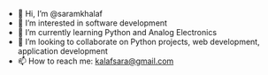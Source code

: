 - 👋 Hi, I’m @saramkhalaf
- 👀 I’m interested in software development 
- 🌱 I’m currently learning Python and Analog Electronics
- 💞️ I’m looking to collaborate on Python projects, web development, application development
- 📫 How to reach me: kalafsara@gmail.com

<!---
saramkhalaf/saramkhalaf is a ✨ special ✨ repository because its `README.md` (this file) appears on your GitHub profile.
You can click the Preview link to take a look at your changes.
--->
